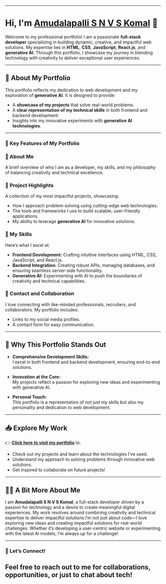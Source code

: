 
---

# Hi, I'm [Amudalapalli S N V S Komal](https://shanmukavenkat.github.io/A.S.N.V.S..KOMAL/) 👋  

Welcome to my professional portfolio! I am a passionate **full-stack developer** specializing in building dynamic, creative, and impactful web solutions. My expertise lies in **HTML**, **CSS**, **JavaScript**, **React.js**, and **generative AI**. Through this portfolio, I showcase my journey in blending technology with creativity to deliver exceptional user experiences.  

---

## 🌟 About My Portfolio  

This portfolio reflects my dedication to web development and my exploration of **generative AI**. It is designed to provide:  
- A **showcase of my projects** that solve real-world problems.  
- A **clear representation of my technical skills** in both frontend and backend development.  
- Insights into my innovative experiments with **generative AI technologies**.  

---

### 🔑 Key Features of My Portfolio

### 📌 About Me  
A brief overview of who I am as a developer, my skills, and my philosophy of balancing creativity and technical excellence.  

### 📌 Project Highlights  
A collection of my most impactful projects, showcasing:  
- How I approach problem-solving using cutting-edge web technologies.  
- The tools and frameworks I use to build scalable, user-friendly applications.  
- My ability to leverage **generative AI** for innovative solutions.  

### 📌 My Skills  
Here’s what I excel at:  
- **Frontend Development:** Crafting intuitive interfaces using HTML, CSS, JavaScript, and React.js.  
- **Backend Integration:** Creating robust APIs, managing databases, and ensuring seamless server-side functionality.  
- **Generative AI:** Experimenting with AI to push the boundaries of creativity and technical capabilities.  

### 📌 Contact and Collaboration  
I love connecting with like-minded professionals, recruiters, and collaborators. My portfolio includes:  
- Links to my social media profiles.  
- A contact form for easy communication.  

---

## 🚀 Why This Portfolio Stands Out  

- **Comprehensive Development Skills:**  
   I excel in both frontend and backend development, ensuring end-to-end solutions.  

- **Innovation at the Core:**  
   My projects reflect a passion for exploring new ideas and experimenting with generative AI.  

- **Personal Touch:**  
   This portfolio is a representation of not just my skills but also my personality and dedication to web development.  

---

## 📥 Explore My Work  

👉 **[Click here to visit my portfolio](https://shanmukavenkat.github.io/A.S.N.V.S..KOMAL/)** to:  
- Check out my projects and learn about the technologies I’ve used.  
- Understand my approach to solving problems through innovative web solutions.  
- Get inspired to collaborate on future projects!  

---

## 👨‍💻 A Bit More About Me

I am **Amudalapalli S N V S Komal**, a full-stack developer driven by a passion for technology and a desire to create meaningful digital experiences. My work revolves around combining creativity and technical expertise to deliver impactful solutions.I’m not just about code—I love exploring new ideas and creating impactful solutions for real-world challenges. Whether it’s developing a user-centric website or experimenting with the latest AI models, I’m always up for a challenge!  

---

### 💬 Let’s Connect!
Feel free to reach out to me for collaborations, opportunities, or just to chat about tech!
---

